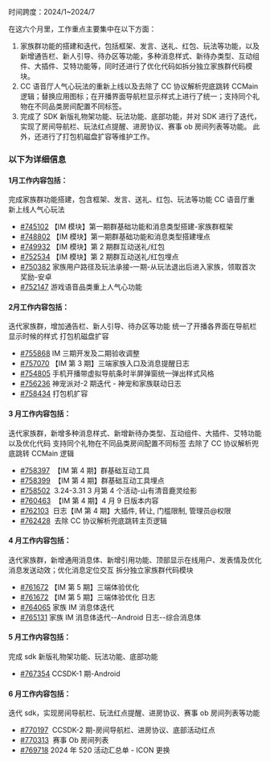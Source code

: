 
时间跨度：2024/1~2024/7

在这六个月里，工作重点主要集中在以下方面：
1. 家族群功能的搭建和迭代，包括框架、发言、送礼、红包、玩法等功能，以及新增通告栏、新人引导、待办区等功能，多种消息样式、新待办类型、互动组件、大插件、艾特功能等，同时还进行了优化代码如拆分独立家族群代码模块。
2. CC 语音厅人气心玩法的重新上线以及去除了 CC 协议解析兜底跳转 CCMain 逻辑；替换应用图标；在开播界面导航栏显示样式上进行了统一；支持同个礼物在不同品类房间配置不同标签。
3. 完成了 SDK 新版礼物架功能、玩法功能、底部功能，并对 SDK 进行了迭代，实现了房间导航栏、玩法红点提醒、进房协议、赛事 ob 房间列表等功能。
此外，还进行了打包机磁盘扩容等维护工作。


### 以下为详细信息

#### 1月工作内容包括：
完成家族群功能搭建，包含框架、发言、送礼、红包、玩法等功能
CC 语音厅重新上线人气心玩法

- [#745102](https://icc.pm.netease.com/v6/issues/745102) 【IM 模块】第一期群基础功能和消息类型搭建-家族群框架
- [#748802](https://icc.pm.netease.com/v6/issues/748802) 【IM 模块】第一期群基础功能和消息类型搭建埋点
- [#749932](https://icc.pm.netease.com/v6/issues/749932) 【IM 模块】第 2 期群互动送礼/红包
- [#752534](https://icc.pm.netease.com/v6/issues/752534) 【IM 模块】第 2 期群互动送礼/红包埋点
- [#750382](https://icc.pm.netease.com/v6/issues/750382) 家族用户路径及玩法承接-一期-从玩法退出后进入家族，领取首次奖励-安卓
- [#752147](https://icc.pm.netease.com/v6/issues/#752147) 游戏语音品类重上人气心功能

#### 2月工作内容包括：
迭代家族群，增加通告栏、新人引导、待办区等功能
统一了开播各界面在导航栏显示时候的样式
打包机磁盘扩容

- [#755868](https://icc.pm.netease.com/v6/issues/755868) IM 三期开发及二期验收调整
- [#757070](https://icc.pm.netease.com/v6/issues/757070) 【IM 第 3 期】三端家族入口及消息提醒日志
- [#754805](https://icc.pm.netease.com/v6/issues/#754805) 手机开播带虚拟导航条时半屏弹窗统一弹出样式风格
- [#756236](https://icc.pm.netease.com/v6/issues/#756236)   神宠派对-2 期迭代 - 神宠和家族联动日志
- [#758434](https://icc.pm.netease.com/v6/issues/#758434)   打包机扩容

#### 3 月工作内容包括：
迭代家族群，新增多种消息样式、新增新待办类型、互动组件、大插件、艾特功能以及优化代码
支持同个礼物在不同品类房间配置不同标签
去除了 CC 协议解析兜底跳转 CCMain 逻辑

- [#758397](https://icc.pm.netease.com/v6/issues/758397)  【IM 第 4 期】群基础互动工具
- [#758399](https://icc.pm.netease.com/v6/issues/758399)   【IM 第 4 期】群基础互动工具埋点
- [#758502](https://icc.pm.netease.com/v6/issues/758502)   3.24-3.31 3 月第 4 个活动-山有清音鹿灵绘影
- [#760463](https://icc.pm.netease.com/v6/issues/760463)  【IM 第 4 期】4 月 9 日版本内容
- [#762103](https://icc.pm.netease.com/v6/issues/762103)  日志【IM 第 4 期】大插件, 转让, 门槛限制, 管理员@权限 
- [#762428](https://icc.pm.netease.com/v6/issues/762428)  去除 CC 协议解析兜底跳转主页逻辑

#### 4 月工作内容包括：
迭代家族群，新增通用消息体、新增引用功能、顶部显示在线用户、发表情及优化消息发送动效；优化消息定位交互
拆分独立家族群代码模块

- [#761672](https://icc.pm.netease.com/v6/issues/761672) 【IM 第 5 期】三端体验优化
- [#761672](https://icc.pm.netease.com/v6/issues/761672) 【IM 第 5 期】三端体验优化 日志
- [#764065](https://icc.pm.netease.com/v6/issues/764065) 家族 IM 消息体迭代
- [#765131](https://icc.pm.netease.com/v6/issues/765131) 家族 IM 消息体迭代--Android 日志--综合消息体

#### 5 月工作内容包括：
完成 sdk 新版礼物架功能、玩法功能、底部功能

- [#767354](https://icc.pm.netease.com/v6/issues/767354) CCSDK-1 期-Android

#### 6 月工作内容包括：
迭代 sdk，实现房间导航栏、玩法红点提醒、进房协议、赛事 ob 房间列表等功能

- [#770197](https://icc.pm.netease.com/v6/issues/770197)  CCSDK-2 期-房间导航栏、进房协议、底部活动红点
- [#770313](https://icc.pm.netease.com/v6/issues/770313)  赛事 Ob 房间列表
- [#769718](https://icc.pm.netease.com/v6/issues/769718) 2024 年 520 活动汇总单 - ICON 更换

